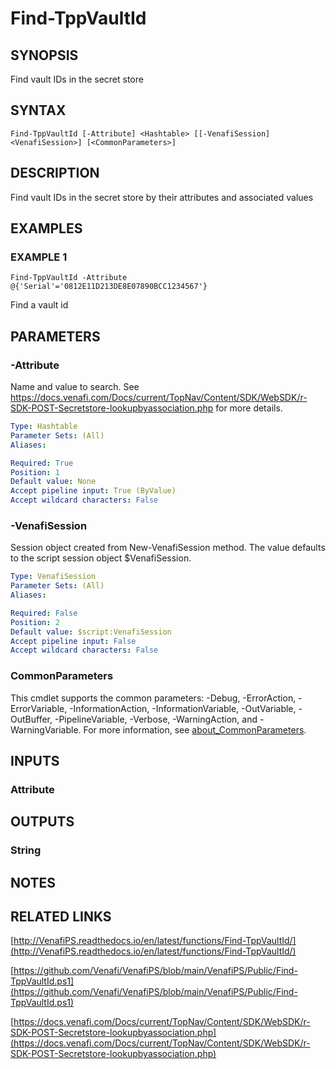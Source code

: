 # Find-TppVaultId

## SYNOPSIS
Find vault IDs in the secret store

## SYNTAX

```
Find-TppVaultId [-Attribute] <Hashtable> [[-VenafiSession] <VenafiSession>] [<CommonParameters>]
```

## DESCRIPTION
Find vault IDs in the secret store by their attributes and associated values

## EXAMPLES

### EXAMPLE 1
```
Find-TppVaultId -Attribute @{'Serial'='0812E11D213DE8E07890BCC1234567'}
```

Find a vault id

## PARAMETERS

### -Attribute
Name and value to search.
See https://docs.venafi.com/Docs/current/TopNav/Content/SDK/WebSDK/r-SDK-POST-Secretstore-lookupbyassociation.php for more details.

```yaml
Type: Hashtable
Parameter Sets: (All)
Aliases:

Required: True
Position: 1
Default value: None
Accept pipeline input: True (ByValue)
Accept wildcard characters: False
```

### -VenafiSession
Session object created from New-VenafiSession method. 
The value defaults to the script session object $VenafiSession.

```yaml
Type: VenafiSession
Parameter Sets: (All)
Aliases:

Required: False
Position: 2
Default value: $script:VenafiSession
Accept pipeline input: False
Accept wildcard characters: False
```

### CommonParameters
This cmdlet supports the common parameters: -Debug, -ErrorAction, -ErrorVariable, -InformationAction, -InformationVariable, -OutVariable, -OutBuffer, -PipelineVariable, -Verbose, -WarningAction, and -WarningVariable. For more information, see [about_CommonParameters](http://go.microsoft.com/fwlink/?LinkID=113216).

## INPUTS

### Attribute
## OUTPUTS

### String
## NOTES

## RELATED LINKS

[http://VenafiPS.readthedocs.io/en/latest/functions/Find-TppVaultId/](http://VenafiPS.readthedocs.io/en/latest/functions/Find-TppVaultId/)

[https://github.com/Venafi/VenafiPS/blob/main/VenafiPS/Public/Find-TppVaultId.ps1](https://github.com/Venafi/VenafiPS/blob/main/VenafiPS/Public/Find-TppVaultId.ps1)

[https://docs.venafi.com/Docs/current/TopNav/Content/SDK/WebSDK/r-SDK-POST-Secretstore-lookupbyassociation.php](https://docs.venafi.com/Docs/current/TopNav/Content/SDK/WebSDK/r-SDK-POST-Secretstore-lookupbyassociation.php)

